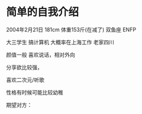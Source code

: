 # 简单的自我介绍

 2004年2月21日  181cm  体重153斤(在减了) 双鱼座 ENFP 

大三学生   搞计算机   大概率在上海工作    老家四川  

颜值一般   喜欢说话，相对外向  

分享欲比较强， 

喜欢二次元/听歌

性格有时候可能比较幼稚  



期望对方：



